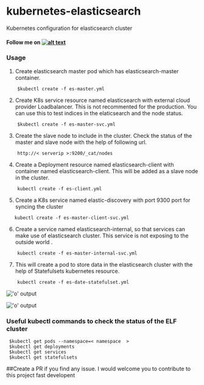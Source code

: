 # kubernetes-elasticsearch
Kubernetes configuration for elasticsearch cluster



#### Follow me on [![alt text][1.1]][1]

### Usage

1. Create elasticsearch master pod which has elasticsearch-master container.

```
    $kubectl create -f es-master.yml
```

2. Create K8s service resource named elasticsearch with external cloud provider Loadbalancer. This is not recommented for the production. You can use this to test indices in the elaticsearch and the node status.  

```
    $kubectl create -f es-master-svc.yml
```

3. Create the slave node to include in the cluster. Check the status of the master and slave node with the help of following url.

```
    http://< serverip >:9200/_cat/nodes
```


4. Create a Deployment resource named elasticsearch-client with container named elasticsearch-client. This will be added as a slave node
   in the cluster. 

```
    kubectl create -f es-client.yml
```

5. Create a K8s service named elastic-discovery with port 9300 port for syncing the cluster 

```
   kubectl create -f es-master-client-svc.yml
```

6. Create a service named elasticsearch-internal, so that services can make use of elasticsearch cluster. This service is not exposing to the outside world .

```
    kubectl create -f es-master-internal-svc.yml
```

 7. This will create a pod to store data in the elasticsearch cluster with the help of Statefulsets kubernetes resource. 
 
```
    kubectl create -f es-date-statefulset.yml
```
    
    
 !['o' output](http://i.imgur.com/WjMNfy0.png)




!['o' output](http://i.imgur.com/B3y5onq.png)



[1.1]: http://i.imgur.com/tXSoThF.png (twitter icon with padding)
[1]: http://www.twitter.com/rahulkrishnanra


### Useful kubectl commands to check the status of the ELF cluster 

```
 $kubectl get pods --namespace=< namespace  >
 $kubectl get deployments
 $kubectl get services
 $kubectl get statefulsets

```

##Create a PR if you find any issue. I would welcome you to contribute to this project fast developent 
